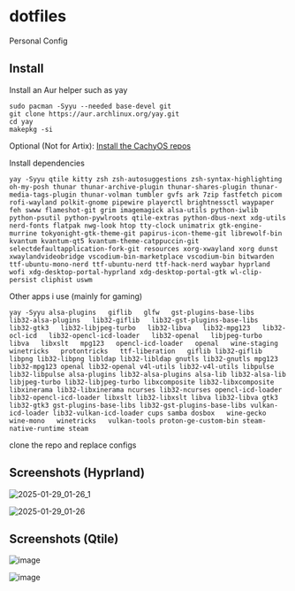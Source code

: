 # dotfiles
Personal Config

## Install
Install an Aur helper such as yay

```
sudo pacman -Syyu --needed base-devel git
git clone https://aur.archlinux.org/yay.git
cd yay
makepkg -si
```


Optional (Not for Artix): [Install the CachyOS repos](https://wiki.cachyos.org/features/optimized_repos/)



Install dependencies
```
yay -Syyu qtile kitty zsh zsh-autosuggestions zsh-syntax-highlighting oh-my-posh thunar thunar-archive-plugin thunar-shares-plugin thunar-media-tags-plugin thunar-volman tumbler gvfs ark 7zip fastfetch picom rofi-wayland polkit-gnome pipewire playerctl brightnessctl waypaper feh swww flameshot-git grim imagemagick alsa-utils python-iwlib python-psutil python-pywlroots qtile-extras python-dbus-next xdg-utils nerd-fonts flatpak nwg-look htop tty-clock unimatrix gtk-engine-murrine tokyonight-gtk-theme-git papirus-icon-theme-git librewolf-bin kvantum kvantum-qt5 kvantum-theme-catppuccin-git selectdefaultapplication-fork-git resources xorg-xwayland xorg dunst xwaylandvideobridge vscodium-bin-marketplace vscodium-bin bitwarden ttf-ubuntu-mono-nerd ttf-ubuntu-nerd ttf-hack-nerd waybar hyprland wofi xdg-desktop-portal-hyprland xdg-desktop-portal-gtk wl-clip-persist cliphist uswm

```

Other apps i use (mainly for gaming)
```
yay -Syyu alsa-plugins   giflib   glfw   gst-plugins-base-libs   lib32-alsa-plugins   lib32-giflib   lib32-gst-plugins-base-libs   lib32-gtk3   lib32-libjpeg-turbo   lib32-libva   lib32-mpg123   lib32-ocl-icd   lib32-opencl-icd-loader   lib32-openal   libjpeg-turbo   libva   libxslt   mpg123   opencl-icd-loader   openal   wine-staging winetricks   protontricks   ttf-liberation   giflib lib32-giflib libpng lib32-libpng libldap lib32-libldap gnutls lib32-gnutls mpg123 lib32-mpg123 openal lib32-openal v4l-utils lib32-v4l-utils libpulse lib32-libpulse alsa-plugins lib32-alsa-plugins alsa-lib lib32-alsa-lib libjpeg-turbo lib32-libjpeg-turbo libxcomposite lib32-libxcomposite libxinerama lib32-libxinerama ncurses lib32-ncurses opencl-icd-loader lib32-opencl-icd-loader libxslt lib32-libxslt libva lib32-libva gtk3 lib32-gtk3 gst-plugins-base-libs lib32-gst-plugins-base-libs vulkan-icd-loader lib32-vulkan-icd-loader cups samba dosbox   wine-gecko   wine-mono   winetricks   vulkan-tools proton-ge-custom-bin steam-native-runtime steam
```




clone the repo and replace configs

## Screenshots (Hyprland)

![2025-01-29_01-26_1](https://github.com/user-attachments/assets/8d1b6807-ab27-4581-ad41-cefd3355dd52)


![2025-01-29_01-26](https://github.com/user-attachments/assets/22f16e1f-3eef-4655-902a-ba3d018a4efe)


## Screenshots (Qtile)
![image](https://github.com/user-attachments/assets/627eab4a-4427-4a0f-9061-f3e6ef655f0a)

![image](https://github.com/user-attachments/assets/6ac7cabe-492e-4a26-96bc-34a7c33b0010)

